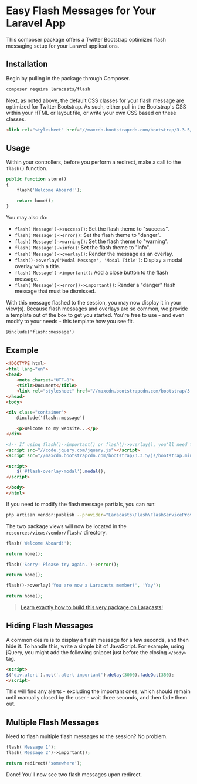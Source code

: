 # Easy Flash Messages for Your Laravel App

This composer package offers a Twitter Bootstrap optimized flash messaging setup for your Laravel applications.

## Installation

Begin by pulling in the package through Composer.

```bash
composer require laracasts/flash
```

Next, as noted above, the default CSS classes for your flash message are optimized for Twitter Bootstrap. As such, either pull in the Bootstrap's CSS within your HTML or layout file, or write your own CSS based on these classes.

```html
<link rel="stylesheet" href="//maxcdn.bootstrapcdn.com/bootstrap/3.3.5/css/bootstrap.min.css">
```

## Usage

Within your controllers, before you perform a redirect, make a call to the `flash()` function.

```php
public function store()
{
    flash('Welcome Aboard!');

    return home();
}
```

You may also do:

- `flash('Message')->success()`: Set the flash theme to "success".
- `flash('Message')->error()`: Set the flash theme to "danger".
- `flash('Message')->warning()`: Set the flash theme to "warning".
- `flash('Message')->info()`: Set the flash theme to "info".
- `flash('Message')->overlay()`: Render the message as an overlay.
- `flash()->overlay('Modal Message', 'Modal Title')`: Display a modal overlay with a title.
- `flash('Message')->important()`: Add a close button to the flash message.
- `flash('Message')->error()->important()`: Render a "danger" flash message that must be dismissed.

With this message flashed to the session, you may now display it in your view(s). Because flash messages and overlays are so common, we provide a template out of the box to get you started. You're free to use - and even modify to your needs - this template how you see fit.

```html
@include('flash::message')
```

## Example

```html
<!DOCTYPE html>
<html lang="en">
<head>
    <meta charset="UTF-8">
    <title>Document</title>
    <link rel="stylesheet" href="//maxcdn.bootstrapcdn.com/bootstrap/3.3.5/css/bootstrap.min.css">
</head>
<body>

<div class="container">
    @include('flash::message')

    <p>Welcome to my website...</p>
</div>

<!-- If using flash()->important() or flash()->overlay(), you'll need to pull in the JS for Twitter Bootstrap. -->
<script src="//code.jquery.com/jquery.js"></script>
<script src="//maxcdn.bootstrapcdn.com/bootstrap/3.3.5/js/bootstrap.min.js"></script>

<script>
    $('#flash-overlay-modal').modal();
</script>

</body>
</html>
```

If you need to modify the flash message partials, you can run:

```bash
php artisan vendor:publish --provider="Laracasts\Flash\FlashServiceProvider"
```

The two package views will now be located in the `resources/views/vendor/flash/` directory.

```php
flash('Welcome Aboard!');

return home();
```

```php
flash('Sorry! Please try again.')->error();

return home();
```

```php
flash()->overlay('You are now a Laracasts member!', 'Yay');

return home();
```


> [Learn exactly how to build this very package on Laracasts!](https://laracasts.com/lessons/flexible-flash-messages)

## Hiding Flash Messages

A common desire is to display a flash message for a few seconds, and then hide it. To handle this, write a simple bit of JavaScript. For example, using jQuery, you might add the following snippet just before the closing `</body>` tag.

```html
<script>
$('div.alert').not('.alert-important').delay(3000).fadeOut(350);
</script>
```

This will find any alerts - excluding the important ones, which should remain until manually closed by the user - wait three seconds, and then fade them out.

## Multiple Flash Messages

Need to flash multiple flash messages to the session? No problem.

```php
flash('Message 1');
flash('Message 2')->important();

return redirect('somewhere');
```

Done! You'll now see two flash messages upon redirect.



